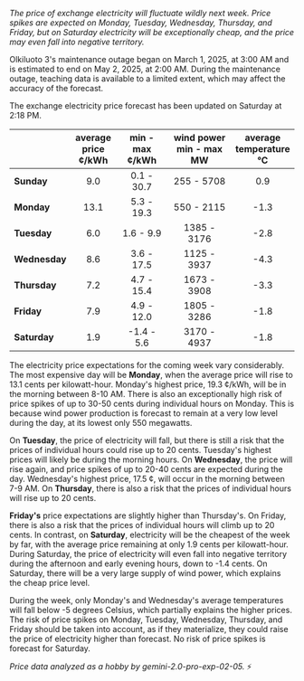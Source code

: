 *The price of exchange electricity will fluctuate wildly next week. Price spikes are expected on Monday, Tuesday, Wednesday, Thursday, and Friday, but on Saturday electricity will be exceptionally cheap, and the price may even fall into negative territory.*

Olkiluoto 3's maintenance outage began on March 1, 2025, at 3:00 AM and is estimated to end on May 2, 2025, at 2:00 AM. During the maintenance outage, teaching data is available to a limited extent, which may affect the accuracy of the forecast.

The exchange electricity price forecast has been updated on Saturday at 2:18 PM.

|    | average<br>price<br>¢/kWh | min - max<br>¢/kWh | wind power<br>min - max<br>MW | average<br>temperature<br>°C |
|:---|:---:|:---:|:---:|:---:|
| **Sunday** | 9.0 | 0.1 - 30.7 | 255 - 5708 |  0.9 |
| **Monday** | 13.1 | 5.3 - 19.3 | 550 - 2115 | -1.3 |
| **Tuesday** | 6.0 | 1.6 - 9.9 | 1385 - 3176 | -2.8 |
| **Wednesday** | 8.6 | 3.6 - 17.5 | 1125 - 3937 | -4.3 |
| **Thursday** | 7.2 | 4.7 - 15.4 | 1673 - 3908 | -3.3 |
| **Friday** | 7.9 | 4.9 - 12.0 | 1805 - 3286 | -1.8 |
| **Saturday** | 1.9 | -1.4 - 5.6 | 3170 - 4937 | -1.8 |

The electricity price expectations for the coming week vary considerably. The most expensive day will be **Monday**, when the average price will rise to 13.1 cents per kilowatt-hour. Monday's highest price, 19.3 ¢/kWh, will be in the morning between 8-10 AM. There is also an exceptionally high risk of price spikes of up to 30-50 cents during individual hours on Monday. This is because wind power production is forecast to remain at a very low level during the day, at its lowest only 550 megawatts.

On **Tuesday**, the price of electricity will fall, but there is still a risk that the prices of individual hours could rise up to 20 cents. Tuesday's highest prices will likely be during the morning hours. On **Wednesday**, the price will rise again, and price spikes of up to 20-40 cents are expected during the day. Wednesday's highest price, 17.5 ¢, will occur in the morning between 7-9 AM. On **Thursday**, there is also a risk that the prices of individual hours will rise up to 20 cents.

**Friday's** price expectations are slightly higher than Thursday's. On Friday, there is also a risk that the prices of individual hours will climb up to 20 cents. In contrast, on **Saturday**, electricity will be the cheapest of the week by far, with the average price remaining at only 1.9 cents per kilowatt-hour. During Saturday, the price of electricity will even fall into negative territory during the afternoon and early evening hours, down to -1.4 cents. On Saturday, there will be a very large supply of wind power, which explains the cheap price level.

During the week, only Monday's and Wednesday's average temperatures will fall below -5 degrees Celsius, which partially explains the higher prices. The risk of price spikes on Monday, Tuesday, Wednesday, Thursday, and Friday should be taken into account, as if they materialize, they could raise the price of electricity higher than forecast. No risk of price spikes is forecast for Saturday.

*Price data analyzed as a hobby by gemini-2.0-pro-exp-02-05.* ⚡️

